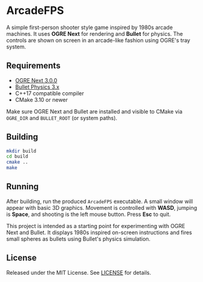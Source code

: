 # ArcadeFPS

A simple first-person shooter style game inspired by 1980s arcade machines. It
uses **OGRE Next** for rendering and **Bullet** for physics. The controls are
shown on screen in an arcade-like fashion using OGRE's tray system.

## Requirements
- [OGRE Next 3.0.0](https://github.com/OGRECave/ogre-next/releases)
- [Bullet Physics 3.x](https://github.com/bulletphysics/bullet3)
- C++17 compatible compiler
- CMake 3.10 or newer

Make sure OGRE Next and Bullet are installed and visible to CMake via
`OGRE_DIR` and `BULLET_ROOT` (or system paths).

## Building
```bash
mkdir build
cd build
cmake ..
make
```

## Running
After building, run the produced `ArcadeFPS` executable. A small window will
appear with basic 3D graphics. Movement is controlled with **WASD**, jumping is
**Space**, and shooting is the left mouse button. Press **Esc** to quit.

This project is intended as a starting point for experimenting with OGRE Next
and Bullet. It displays 1980s inspired on-screen instructions and fires small
spheres as bullets using Bullet's physics simulation.

## License
Released under the MIT License. See [LICENSE](LICENSE) for details.
